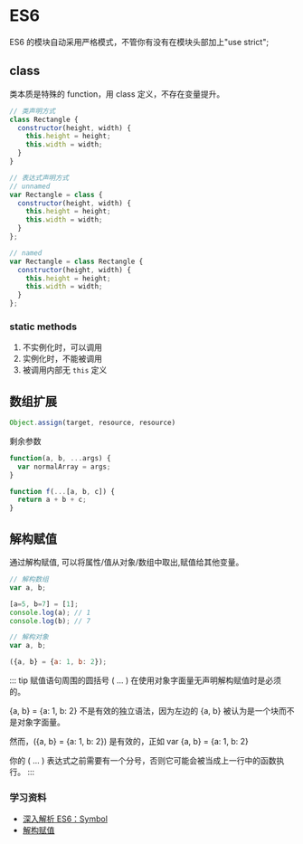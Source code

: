# ES6
ES6 的模块自动采用严格模式，不管你有没有在模块头部加上"use strict";

## class
类本质是特殊的 function，用 class 定义，不存在变量提升。 
```js
// 类声明方式
class Rectangle {
  constructor(height, width) {
    this.height = height;
    this.width = width;
  }
}

// 表达式声明方式
// unnamed
var Rectangle = class {
  constructor(height, width) {
    this.height = height;
    this.width = width;
  }
};

// named
var Rectangle = class Rectangle {
  constructor(height, width) {
    this.height = height;
    this.width = width;
  }
};
```

### static methods
1. 不实例化时，可以调用
2. 实例化时，不能被调用
3. 被调用内部无 `this` 定义

## 数组扩展
```js
Object.assign(target, resource, resource)
```

剩余参数
```js
function(a, b, ...args) {
  var normalArray = args;
}

function f(...[a, b, c]) {
  return a + b + c;
}
```

## 解构赋值
通过解构赋值, 可以将属性/值从对象/数组中取出,赋值给其他变量。
```js
// 解构数组
var a, b;

[a=5, b=7] = [1];
console.log(a); // 1
console.log(b); // 7

// 解构对象
var a, b;

({a, b} = {a: 1, b: 2});
```

::: tip
赋值语句周围的圆括号 ( ... ) 在使用对象字面量无声明解构赋值时是必须的。

{a, b} = {a: 1, b: 2} 不是有效的独立语法，因为左边的 {a, b} 被认为是一个块而不是对象字面量。

然而，({a, b} = {a: 1, b: 2}) 是有效的，正如 var {a, b} = {a: 1, b: 2}

你的 ( ... ) 表达式之前需要有一个分号，否则它可能会被当成上一行中的函数执行。
:::



### 学习资料
- [深入解析 ES6：Symbol](http://bubkoo.com/2015/07/24/es6-in-depth-symbols/)
- [解构赋值](https://developer.mozilla.org/zh-CN/docs/Web/JavaScript/Reference/Operators/Destructuring_assignment)
